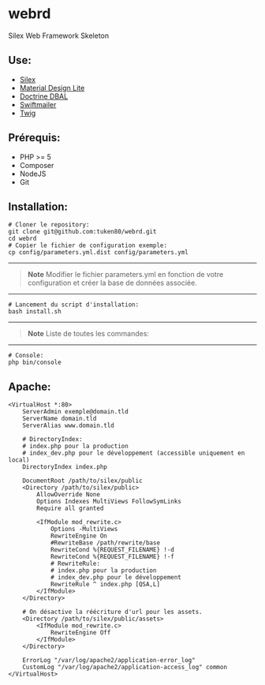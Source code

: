 # webrd

Silex Web Framework Skeleton

## Use:

* [Silex](http://silex.sensiolabs.org/)
* [Material Design Lite](https://getmdl.io/)
* [Doctrine DBAL](http://www.doctrine-project.org/)
* [Swiftmailer](http://swiftmailer.org/)
* [Twig](http://twig.sensiolabs.org/)

## Prérequis:

* PHP >= 5
* Composer
* NodeJS
* Git

## Installation:


    # Cloner le repository:
    git clone git@github.com:tuken80/webrd.git
    cd webrd
    # Copier le fichier de configuration exemple:
    cp config/parameters.yml.dist config/parameters.yml

***

>**Note**
>Modifier le fichier parameters.yml en fonction de votre configuration et créer la base de données associée.

***


    # Lancement du script d'installation:
    bash install.sh
    
***

>**Note**
>Liste de toutes les commandes:

***


    # Console:
    php bin/console

## Apache:


    <VirtualHost *:80>
        ServerAdmin exemple@domain.tld
        ServerName domain.tld
        ServerAlias www.domain.tld

        # DirectoryIndex:
        # index.php pour la production
        # index_dev.php pour le développement (accessible uniquement en local)
        DirectoryIndex index.php

        DocumentRoot /path/to/silex/public
        <Directory /path/to/silex/public>
            AllowOverride None
            Options Indexes MultiViews FollowSymLinks
            Require all granted

            <IfModule mod_rewrite.c>
                Options -MultiViews
                RewriteEngine On
                #RewriteBase /path/rewrite/base
                RewriteCond %{REQUEST_FILENAME} !-d
                RewriteCond %{REQUEST_FILENAME} !-f
                # RewriteRule:
                # index.php pour la production
                # index_dev.php pour le développement
                RewriteRule ^ index.php [QSA,L]
            </IfModule>
        </Directory>

        # On désactive la réécriture d'url pour les assets.
        <Directory /path/to/silex/public/assets>
            <IfModule mod_rewrite.c>
                RewriteEngine Off
            </IfModule>
        </Directory>

        ErrorLog "/var/log/apache2/application-error_log"
        CustomLog "/var/log/apache2/application-access_log" common
    </VirtualHost>